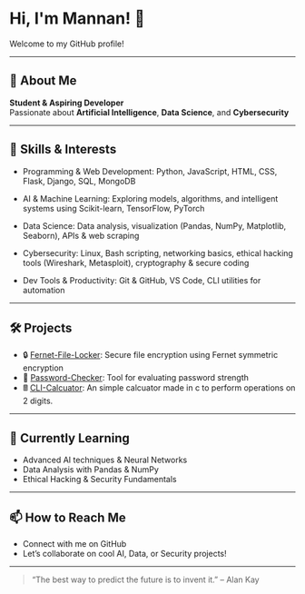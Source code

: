 # Hi, I'm Mannan! 👋

Welcome to my GitHub profile!

---

## 🚀 About Me
**Student & Aspiring Developer**  
Passionate about **Artificial Intelligence**, **Data Science**, and **Cybersecurity**

---

## 🧠 Skills & Interests

- Programming & Web Development: Python, JavaScript, HTML, CSS, Flask, Django, SQL, MongoDB

- AI & Machine Learning: Exploring models, algorithms, and intelligent systems using Scikit-learn, TensorFlow, PyTorch

- Data Science: Data analysis, visualization (Pandas, NumPy, Matplotlib, Seaborn), APIs & web scraping

- Cybersecurity: Linux, Bash scripting, networking basics, ethical hacking tools (Wireshark, Metasploit), cryptography & secure coding

- Dev Tools & Productivity: Git & GitHub, VS Code, CLI utilities for automation

---

## 🛠️ Projects
- 🔒 [Fernet-File-Locker](https://github.com/MannanDS/Fernet-File-Locker): Secure file encryption using Fernet symmetric encryption
- 🔑 [Password-Checker](https://github.com/MannanDS/Password-Checker): Tool for evaluating password strength
- 🖩 [CLI-Calcuator](https://github.com/MannanDS/CLI-Calucator): An simple calcuator made in c to perform operations on 2 digits.

---

## 🌱 Currently Learning
- Advanced AI techniques & Neural Networks
- Data Analysis with Pandas & NumPy
- Ethical Hacking & Security Fundamentals

---

## 📫 How to Reach Me
- Connect with me on GitHub
- Let’s collaborate on cool AI, Data, or Security projects!

---

> “The best way to predict the future is to invent it.” – Alan Kay
